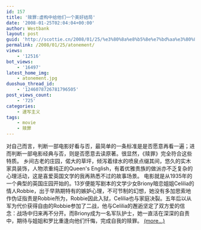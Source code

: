 ```yaml
---
id: 157
title: '赎罪:虚构中给他们一个美好结局'
date: '2008-01-25T02:04:04+00:00'
author: Westbank
layout: post
guid: 'http://scottie.cn/2008/01/25/%e3%80%8a%e8%b5%8e%e7%bd%aa%e3%80%8b%ef%bc%9a%e5%9c%a8%e8%99%9a%e6%9e%84%e4%b8%ad%e7%bb%99%e4%bb%96%e4%bb%ac%e4%b8%80%e4%b8%aa%e7%be%8e%e5%a5%bd%e7%9a%84%e7%bb%93%e5%b1%80/'
permalink: /2008/01/25/atonement/
views:
    - '12516'
bot_views:
    - '16497'
latest_home_img:
    - atonement.jpg
duoshuo_thread_id:
    - '1246078726781796505'
post_views_count:
    - '725'
categories:
    - 速写主义
tags:
    - movie
    - 赎罪
---
```


对自己而言，判断一部电影好看与否，最简单的一条标准是是否愿意再看一遍；进而判断一部电影经典与否，则是否愿意去读原著。很显然，《赎罪》完全符合这些特质。 乡间古老的庄园，偌大的草坪，倾泻着绿水的喷泉点缀其间，悠久的实木家具装饰，人物浓重纯正的Queen's English，有着优雅贵族的做派亦不乏复杂的心理活动，这是喜爱英国文学的我再熟悉不过的故事场景。 电影就是从1935年的一个典型的英国庄园开始的。13岁便能写剧本的文学少女Briony暗恋姐姐Celilia的情人Robbie，出于早熟期特有的嫉妒心理，不可节制的幻想，她没有多加思索地作伪证指责是Robbie所为，Robbie因此入狱，Celilia也与家庭决裂。五年后以从军为代价获得自由的Robbie参加了二战，他与Celilia的邂逅坚定了双方爱的信念：战场中归来再不分开。而Briony成为一名军队护士，她一直活在深深的自责中，期待与姐姐和罗比重逢向他们忏悔，完成自我的赎罪。 [<span aria-label="Continue reading 赎罪:虚构中给他们一个美好结局">(more…)</span>](http://farbank.net/2008/01/25/atonement/#more-157)